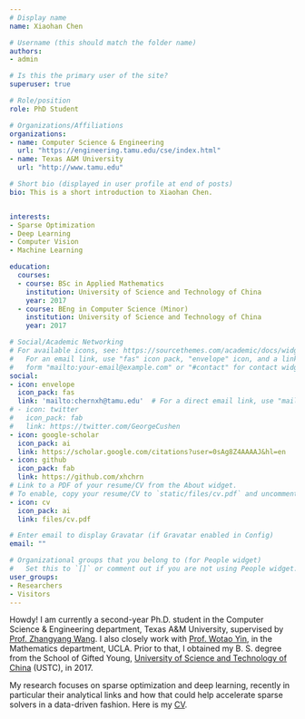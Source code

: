 ```yaml
---
# Display name
name: Xiaohan Chen

# Username (this should match the folder name)
authors:
- admin

# Is this the primary user of the site?
superuser: true

# Role/position
role: PhD Student

# Organizations/Affiliations
organizations:
- name: Computer Science & Engineering
  url: "https://engineering.tamu.edu/cse/index.html"
- name: Texas A&M University
  url: "http://www.tamu.edu"

# Short bio (displayed in user profile at end of posts)
bio: This is a short introduction to Xiaohan Chen.


interests:
- Sparse Optimization
- Deep Learning
- Computer Vision
- Machine Learning

education:
  courses:
  - course: BSc in Applied Mathematics
    institution: University of Science and Technology of China
    year: 2017
  - course: BEng in Computer Science (Minor)
    institution: University of Science and Technology of China
    year: 2017

# Social/Academic Networking
# For available icons, see: https://sourcethemes.com/academic/docs/widgets/#icons
#   For an email link, use "fas" icon pack, "envelope" icon, and a link in the
#   form "mailto:your-email@example.com" or "#contact" for contact widget.
social:
- icon: envelope
  icon_pack: fas
  link: 'mailto:chernxh@tamu.edu'  # For a direct email link, use "mailto:test@example.org".
# - icon: twitter
#   icon_pack: fab
#   link: https://twitter.com/GeorgeCushen
- icon: google-scholar
  icon_pack: ai
  link: https://scholar.google.com/citations?user=0sAg8Z4AAAAJ&hl=en
- icon: github
  icon_pack: fab
  link: https://github.com/xhchrn
# Link to a PDF of your resume/CV from the About widget.
# To enable, copy your resume/CV to `static/files/cv.pdf` and uncomment the lines below.
- icon: cv
  icon_pack: ai
  link: files/cv.pdf

# Enter email to display Gravatar (if Gravatar enabled in Config)
email: ""

# Organizational groups that you belong to (for People widget)
#   Set this to `[]` or comment out if you are not using People widget.
user_groups:
- Researchers
- Visitors
---
```


Howdy! I am currently a second-year Ph.D. student in the Computer Science &
Engineering department, Texas A&M University, supervised by [Prof. Zhangyang
Wang](http://www.atlaswang.com). I also closely work with
[Prof. Wotao Yin](http://www.math.ucla.edu/~wotaoyin/), in the Mathematics
department, UCLA. Prior to that, I obtained my B. S. degree from the School
of Gifted Young, [University of Science and Technology of China](https://en.ustc.edu.cn)
(USTC), in 2017.

My research focuses on sparse optimization and deep learning, recently in
particular their analytical links and how that could help accelerate sparse
solvers in a data-driven fashion. Here is my [CV](files/cv.pdf).
